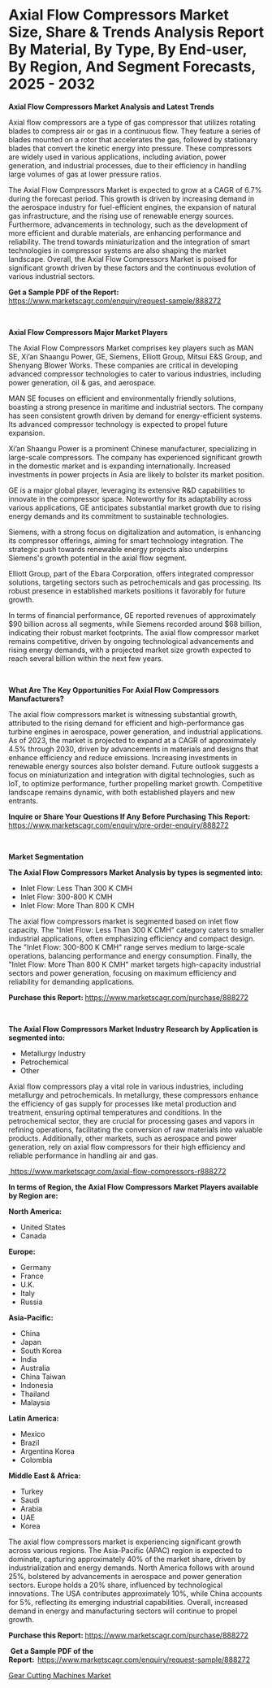 <p><h1>Axial Flow Compressors Market Size, Share & Trends Analysis Report By Material, By Type, By End-user, By Region, And Segment Forecasts, 2025 - 2032</h1></p><p><strong>Axial Flow Compressors Market Analysis and Latest Trends</strong></p>
<p><p>Axial flow compressors are a type of gas compressor that utilizes rotating blades to compress air or gas in a continuous flow. They feature a series of blades mounted on a rotor that accelerates the gas, followed by stationary blades that convert the kinetic energy into pressure. These compressors are widely used in various applications, including aviation, power generation, and industrial processes, due to their efficiency in handling large volumes of gas at lower pressure ratios.</p><p>The Axial Flow Compressors Market is expected to grow at a CAGR of 6.7% during the forecast period. This growth is driven by increasing demand in the aerospace industry for fuel-efficient engines, the expansion of natural gas infrastructure, and the rising use of renewable energy sources. Furthermore, advancements in technology, such as the development of more efficient and durable materials, are enhancing performance and reliability. The trend towards miniaturization and the integration of smart technologies in compressor systems are also shaping the market landscape. Overall, the Axial Flow Compressors Market is poised for significant growth driven by these factors and the continuous evolution of various industrial sectors.</p></p>
<p><strong>Get a Sample PDF of the Report:&nbsp;</strong> <a href="https://www.marketscagr.com/enquiry/request-sample/888272?utm_campaign=2097&utm_medium=2&utm_source=Github&utm_content=ia&utm_term=21022025&utm_id=axial-flow-compressors">https://www.marketscagr.com/enquiry/request-sample/888272</a></p>
<p>&nbsp;</p>
<p><strong>Axial Flow Compressors Major Market Players</strong></p>
<p><p>The Axial Flow Compressors Market comprises key players such as MAN SE, Xi’an Shaangu Power, GE, Siemens, Elliott Group, Mitsui E&S Group, and Shenyang Blower Works. These companies are critical in developing advanced compressor technologies to cater to various industries, including power generation, oil & gas, and aerospace.</p><p>MAN SE focuses on efficient and environmentally friendly solutions, boasting a strong presence in maritime and industrial sectors. The company has seen consistent growth driven by demand for energy-efficient systems. Its advanced compressor technology is expected to propel future expansion.</p><p>Xi’an Shaangu Power is a prominent Chinese manufacturer, specializing in large-scale compressors. The company has experienced significant growth in the domestic market and is expanding internationally. Increased investments in power projects in Asia are likely to bolster its market position.</p><p>GE is a major global player, leveraging its extensive R&D capabilities to innovate in the compressor space. Noteworthy for its adaptability across various applications, GE anticipates substantial market growth due to rising energy demands and its commitment to sustainable technologies. </p><p>Siemens, with a strong focus on digitalization and automation, is enhancing its compressor offerings, aiming for smart technology integration. The strategic push towards renewable energy projects also underpins Siemens's growth potential in the axial flow segment.</p><p>Elliott Group, part of the Ebara Corporation, offers integrated compressor solutions, targeting sectors such as petrochemicals and gas processing. Its robust presence in established markets positions it favorably for future growth.</p><p>In terms of financial performance, GE reported revenues of approximately $90 billion across all segments, while Siemens recorded around $68 billion, indicating their robust market footprints. The axial flow compressor market remains competitive, driven by ongoing technological advancements and rising energy demands, with a projected market size growth expected to reach several billion within the next few years.</p></p>
<p>&nbsp;</p>
<p><strong>What Are The Key Opportunities For Axial Flow Compressors Manufacturers?</strong></p>
<p><p>The axial flow compressors market is witnessing substantial growth, attributed to the rising demand for efficient and high-performance gas turbine engines in aerospace, power generation, and industrial applications. As of 2023, the market is projected to expand at a CAGR of approximately 4.5% through 2030, driven by advancements in materials and designs that enhance efficiency and reduce emissions. Increasing investments in renewable energy sources also bolster demand. Future outlook suggests a focus on miniaturization and integration with digital technologies, such as IoT, to optimize performance, further propelling market growth. Competitive landscape remains dynamic, with both established players and new entrants.</p></p>
<p><strong>Inquire or Share Your Questions If Any Before Purchasing This Report:</strong> <a href="https://www.marketscagr.com/enquiry/pre-order-enquiry/888272?utm_campaign=2097&utm_medium=2&utm_source=Github&utm_content=ia&utm_term=21022025&utm_id=axial-flow-compressors">https://www.marketscagr.com/enquiry/pre-order-enquiry/888272</a></p>
<p>&nbsp;</p>
<p><strong>Market Segmentation</strong></p>
<p><strong>The Axial Flow Compressors Market Analysis by types is segmented into:</strong></p>
<p><ul><li>Inlet Flow: Less Than 300 K CMH</li><li>Inlet Flow: 300-800 K CMH</li><li>Inlet Flow: More Than 800 K CMH</li></ul></p>
<p><p>The axial flow compressors market is segmented based on inlet flow capacity. The "Inlet Flow: Less Than 300 K CMH" category caters to smaller industrial applications, often emphasizing efficiency and compact design. The "Inlet Flow: 300-800 K CMH" range serves medium to large-scale operations, balancing performance and energy consumption. Finally, the "Inlet Flow: More Than 800 K CMH" market targets high-capacity industrial sectors and power generation, focusing on maximum efficiency and reliability for demanding applications.</p></p>
<p><strong>Purchase this Report:&nbsp;</strong><a href="https://www.marketscagr.com/purchase/888272?utm_campaign=2097&utm_medium=2&utm_source=Github&utm_content=ia&utm_term=21022025&utm_id=axial-flow-compressors">https://www.marketscagr.com/purchase/888272</a></p>
<p>&nbsp;</p>
<p><strong>The Axial Flow Compressors Market Industry Research by Application is segmented into:</strong></p>
<p><ul><li>Metallurgy Industry</li><li>Petrochemical</li><li>Other</li></ul></p>
<p><p>Axial flow compressors play a vital role in various industries, including metallurgy and petrochemicals. In metallurgy, these compressors enhance the efficiency of gas supply for processes like metal production and treatment, ensuring optimal temperatures and conditions. In the petrochemical sector, they are crucial for processing gases and vapors in refining operations, facilitating the conversion of raw materials into valuable products. Additionally, other markets, such as aerospace and power generation, rely on axial flow compressors for their high efficiency and reliable performance in handling air and gas.</p></p>
<p><a href="https://www.marketscagr.com/axial-flow-compressors-r888272?utm_campaign=2097&utm_medium=2&utm_source=Github&utm_content=ia&utm_term=21022025&utm_id=axial-flow-compressors">&nbsp;https://www.marketscagr.com/axial-flow-compressors-r888272</a></p>
<p><strong>In terms of Region, the Axial Flow Compressors Market Players available by Region are:</strong></p>
<p>
    <p> <strong> North America: </strong>
        <ul>
            <li>United States</li>
            <li>Canada</li>
        </ul>
        </p> 
    <p> <strong> Europe: </strong>
        <ul>
            <li>Germany</li>
            <li>France</li>
            <li>U.K.</li>
            <li>Italy</li>
            <li>Russia</li>
        </ul>
        </p> 
    <p> <strong> Asia-Pacific: </strong>
        <ul>
            <li>China</li>
            <li>Japan</li>
            <li>South Korea</li>
            <li>India</li>
            <li>Australia</li>
            <li>China Taiwan</li>
            <li>Indonesia</li>
            <li>Thailand</li>
            <li>Malaysia</li>
        </ul>
        </p> 
    <p> <strong> Latin America: </strong>
        <ul>
            <li>Mexico</li>
            <li>Brazil</li>
            <li>Argentina Korea</li>
            <li>Colombia</li>
        </ul>
        </p> 
    <p> <strong> Middle East & Africa: </strong>
        <ul>
            <li>Turkey</li>
            <li>Saudi</li>
            <li>Arabia</li>
            <li>UAE</li>
            <li>Korea</li>
        </ul>
    </p>
    </p>
<p><p>The axial flow compressors market is experiencing significant growth across various regions. The Asia-Pacific (APAC) region is expected to dominate, capturing approximately 40% of the market share, driven by industrialization and energy demands. North America follows with around 25%, bolstered by advancements in aerospace and power generation sectors. Europe holds a 20% share, influenced by technological innovations. The USA contributes approximately 10%, while China accounts for 5%, reflecting its emerging industrial capabilities. Overall, increased demand in energy and manufacturing sectors will continue to propel growth.</p></p>
<p><strong>Purchase this Report: </strong><a href="https://www.marketscagr.com/purchase/888272?utm_campaign=2097&utm_medium=2&utm_source=Github&utm_content=ia&utm_term=21022025&utm_id=axial-flow-compressors">https://www.marketscagr.com/purchase/888272</a></p>
<p>&nbsp;<strong>Get a Sample PDF of the Report:&nbsp;&nbsp;</strong><a href="https://www.marketscagr.com/enquiry/request-sample/888272?utm_campaign=2097&utm_medium=2&utm_source=Github&utm_content=ia&utm_term=21022025&utm_id=axial-flow-compressors">https://www.marketscagr.com/enquiry/request-sample/888272</a></p>
<p><strong></strong></p>
<p><p><a href="https://github.com/FlorianWolf90/Market-Research-Report-List-1/blob/main/gear-cutting-machines-market.md?utm_campaign=2097&utm_medium=2&utm_source=Github&utm_content=ia&utm_term=21022025&utm_id=axial-flow-compressors">Gear Cutting Machines Market</a></p></p>